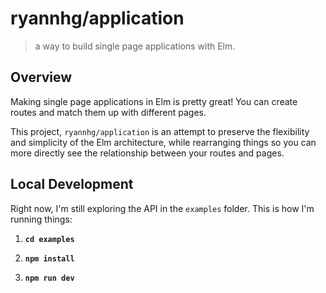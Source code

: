 # ryannhg/application
> a way to build single page applications with Elm.

## Overview

Making single page applications in Elm is pretty great! You can create routes and match them up with different pages.

This project, `ryannhg/application` is an attempt to preserve the flexibility and simplicity of the Elm architecture, while rearranging things so you can more directly see the relationship between your routes and pages.

## Local Development

Right now, I'm still exploring the API in the `examples` folder. This is how I'm running things:

1. __`cd examples`__

1. __`npm install`__

1. __`npm run dev`__
